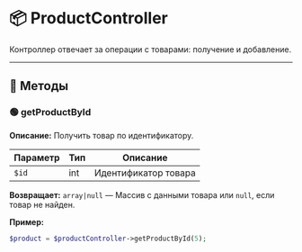 # 📦 ProductController

Контроллер отвечает за операции с товарами: получение и добавление.

---

## 🧩 Методы

### 🟢 getProductById

**Описание:** Получить товар по идентификатору.

| Параметр | Тип  | Описание                 |
|----------|------|--------------------------|
| `$id`    | int  | Идентификатор товара     |

**Возвращает:** `array|null` — Массив с данными товара или `null`, если товар не найден.

**Пример:**

```php
$product = $productController->getProductById(5);
